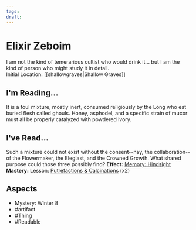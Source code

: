 ```yaml
---
tags: 
draft:
---
```

# Elixir Zeboim
I am not the kind of temerarious cultist who would drink it... but I am the kind of person who might study it in detail.<br>Initial Location: [[shallowgraves|Shallow Graves]]
## I'm Reading...
It is a foul mixture, mostly inert, consumed religiously by the Long who eat buried flesh called ghouls. Honey, asphodel, and a specific strain of mucor must all be properly catalyzed with powdered ivory.
## I've Read...
Such a mixture could not exist without the consent--nay, the collaboration--of the Flowermaker, the Elegiast, and the Crowned Growth. What shared purpose could those three possibly find?
**Effect:** [Memory: Hindsight](https://uadaf.theevilroot.xyz/rowenarium/element/mem.hindsight)
**Mastery:** Lesson: [Putrefactions & Calcinations](https://uadaf.theevilroot.xyz/rowenarium/element/s.putrefactions.calcinations) (x2)
## Aspects
- Mystery: Winter 8
- #artifact 
- #Thing
- #Readable